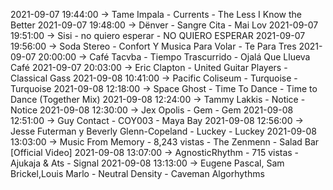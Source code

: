 2021-09-07 19:44:00 -> Tame Impala - Currents - The Less I Know the Better
2021-09-07 19:48:00 -> Dënver - Sangre Cita - Mai Lov
2021-09-07 19:51:00 -> Sisi - no quiero esperar - NO QUIERO ESPERAR
2021-09-07 19:56:00 -> Soda Stereo - Confort Y Musica Para Volar - Te Para Tres
2021-09-07 20:00:00 -> Café Tacvba - Tiempo Trascurrido - Ojalá Que Llueva Café
2021-09-07 20:03:00 -> Eric Clapton - United Guitar Players - Classical Gass
2021-09-08 10:41:00 -> Pacific Coliseum - Turquoise - Turquoise
2021-09-08 12:18:00 -> Space Ghost - Time To Dance - Time to Dance (Together Mix)
2021-09-08 12:24:00 -> Tammy Lakkis - Notice - Notice
2021-09-08 12:30:00 -> Jex Opolis - Gem - Gem
2021-09-08 12:51:00 -> Guy Contact - COY003 - Maya Bay
2021-09-08 12:56:00 -> Jesse Futerman y Beverly Glenn-Copeland - Luckey - Luckey
2021-09-08 13:03:00 -> Music From Memory - 8,243 vistas - The Zenmenn - Salad Bar [Official Video]
2021-09-08 13:07:00 -> AgnosticRhythm - 715 vistas - Ajukaja & Ats - Signal
2021-09-08 13:13:00 -> Eugene Pascal, Sam Brickel,Louis Marlo - Neutral Density - Caveman Algorhythms
